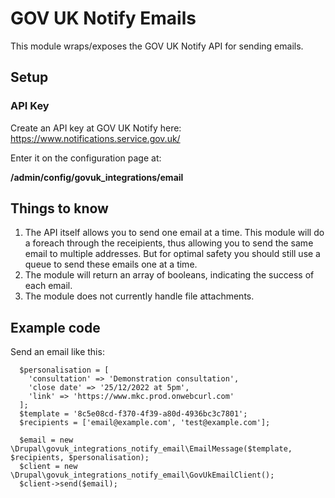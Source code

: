 # GOV UK Notify Emails

This module wraps/exposes the GOV UK Notify API for sending emails.

## Setup

### API Key

Create an API key at GOV UK Notify here: https://www.notifications.service.gov.uk/

Enter it on the configuration page at:

**/admin/config/govuk_integrations/email**


## Things to know

1. The API itself allows you to send one email at a time. This module will do a foreach through the receipients, thus allowing you to send the same email to multiple addresses. But for optimal safety you should still use a queue to send these emails one at a time.
2. The module will return an array of booleans, indicating the success of each email.
3. The module does not currently handle file attachments.

## Example code

Send an email like this:

```  
  $personalisation = [
    'consultation' => 'Demonstration consultation',
    'close date' => '25/12/2022 at 5pm',
    'link' => 'https://www.mkc.prod.onwebcurl.com'
  ]; 
  $template = '8c5e08cd-f370-4f39-a80d-4936bc3c7801';
  $recipients = ['email@example.com', 'test@example.com'];
  
  $email = new \Drupal\govuk_integrations_notify_email\EmailMessage($template, $recipients, $personalisation);
  $client = new \Drupal\govuk_integrations_notify_email\GovUkEmailClient();
  $client->send($email);
```
